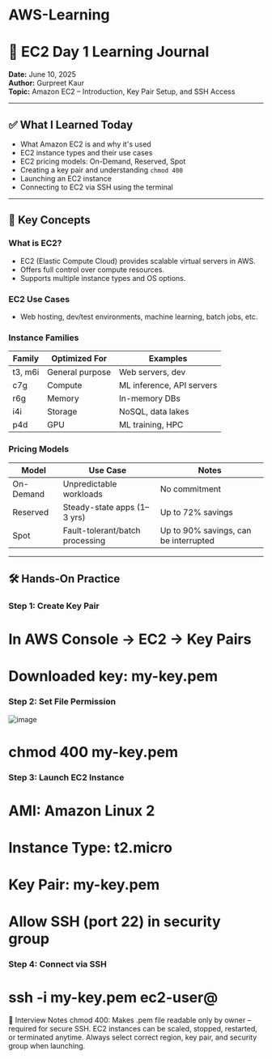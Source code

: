 # AWS-Learning

# 🚀 EC2 Day 1 Learning Journal

**Date:** June 10, 2025  
**Author:** Gurpreet Kaur  
**Topic:** Amazon EC2 – Introduction, Key Pair Setup, and SSH Access

---

## ✅ What I Learned Today

- What Amazon EC2 is and why it's used
- EC2 instance types and their use cases
- EC2 pricing models: On-Demand, Reserved, Spot
- Creating a key pair and understanding `chmod 400`
- Launching an EC2 instance
- Connecting to EC2 via SSH using the terminal

---

## 📌 Key Concepts

### What is EC2?
- EC2 (Elastic Compute Cloud) provides scalable virtual servers in AWS.
- Offers full control over compute resources.
- Supports multiple instance types and OS options.

### EC2 Use Cases
- Web hosting, dev/test environments, machine learning, batch jobs, etc.

### Instance Families
| Family | Optimized For | Examples |
|--------|----------------|----------|
| t3, m6i | General purpose | Web servers, dev |
| c7g    | Compute         | ML inference, API servers |
| r6g    | Memory          | In-memory DBs |
| i4i    | Storage         | NoSQL, data lakes |
| p4d    | GPU             | ML training, HPC |

### Pricing Models
| Model      | Use Case                         | Notes |
|------------|----------------------------------|-------|
| On-Demand  | Unpredictable workloads          | No commitment |
| Reserved   | Steady-state apps (1–3 yrs)      | Up to 72% savings |
| Spot       | Fault-tolerant/batch processing  | Up to 90% savings, can be interrupted |

---

## 🛠️ Hands-On Practice

### Step 1: Create Key Pair

# In AWS Console → EC2 → Key Pairs
# Downloaded key: my-key.pem

### Step 2: Set File Permission
![image](https://github.com/user-attachments/assets/4b17d9de-fe71-4210-b42f-2ca4ba15c6f4)

# chmod 400 my-key.pem

### Step 3: Launch EC2 Instance

# AMI: Amazon Linux 2
# Instance Type: t2.micro
# Key Pair: my-key.pem
# Allow SSH (port 22) in security group

### Step 4: Connect via SSH

# ssh -i my-key.pem ec2-user@<your-ec2-public-ip>

🧠 Interview Notes
      chmod 400: Makes .pem file readable only by owner – required for secure SSH.
      EC2 instances can be scaled, stopped, restarted, or terminated anytime.
      Always select correct region, key pair, and security group when launching.
